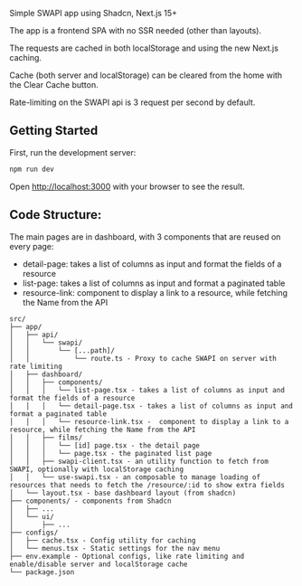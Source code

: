 Simple SWAPI app using Shadcn, Next.js 15+

The app is a frontend SPA with no SSR needed (other than layouts).

The requests are cached in both localStorage and using the new Next.js caching.

Cache (both server and localStorage) can be cleared from the home with the Clear Cache button.

Rate-limiting on the SWAPI api is 3 request per second by default.

## Getting Started

First, run the development server:

```bash
npm run dev

```

Open [http://localhost:3000](http://localhost:3000) with your browser to see the result.

## Code Structure:

The main pages are in dashboard, with 3 components that are reused on every page:

- detail-page: takes a list of columns as input and format the fields of a resource
- list-page: takes a list of columns as input and format a paginated table
- resource-link: component to display a link to a resource, while fetching the Name from the API

```
src/
├── app/
│   ├── api/
│   │   └── swapi/
│   │       └── [...path]/
│   │           └── route.ts - Proxy to cache SWAPI on server with rate limiting
│   ├── dashboard/
│   │   ├── components/
│   │   │   └── list-page.tsx - takes a list of columns as input and format the fields of a resource
│   │   │   └── detail-page.tsx - takes a list of columns as input and format a paginated table
│   │   │   └── resource-link.tsx -  component to display a link to a resource, while fetching the Name from the API
│   │   ├── films/
│   │   │   └── [id] page.tsx - the detail page
│   │   │   └── page.tsx - the paginated list page
│   │   ├── swapi-client.tsx - an utility function to fetch from SWAPI, optionally with localStorage caching
│   │   └── use-swapi.tsx - an composable to manage loading of resources that needs to fetch the /resource/:id to show extra fields
│   └── layout.tsx - base dashboard layout (from shadcn)
├── components/ - components from Shadcn
│   ├── ...
│   └── ui/
│       ├── ...
├── configs/
│   ├── cache.tsx - Config utility for caching
│   └── menus.tsx - Static settings for the nav menu
├── env.example - Optional configs, like rate limiting and enable/disable server and localStorage cache
└── package.json
```
